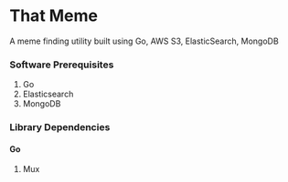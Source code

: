 # That Meme
A meme finding utility built using Go, AWS S3, ElasticSearch, MongoDB

### Software Prerequisites

1. Go
2. Elasticsearch
3. MongoDB

### Library Dependencies

#### Go
1. Mux
